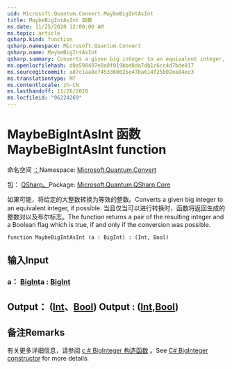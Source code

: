```yaml
---
uid: Microsoft.Quantum.Convert.MaybeBigIntAsInt
title: MaybeBigIntAsInt 函数
ms.date: 11/25/2020 12:00:00 AM
ms.topic: article
qsharp.kind: function
qsharp.namespace: Microsoft.Quantum.Convert
qsharp.name: MaybeBigIntAsInt
qsharp.summary: Converts a given big integer to an equivalent integer, if possible. The function returns a pair of the resulting integer and a Boolean flag which is true, if and only if the conversion was possible.
ms.openlocfilehash: d0a598497e8a8f019bbd8da7db1c6cc4d7bde017
ms.sourcegitcommit: a87c1aa8e7453360025e47ba614f25b02ea84ec3
ms.translationtype: MT
ms.contentlocale: zh-CN
ms.lasthandoff: 11/26/2020
ms.locfileid: "96224269"
---
```

# <a name="maybebigintasint-function"></a><span data-ttu-id="59afb-102">MaybeBigIntAsInt 函数</span><span class="sxs-lookup"><span data-stu-id="59afb-102">MaybeBigIntAsInt function</span></span>

<span data-ttu-id="59afb-103">命名空间 [：](xref:Microsoft.Quantum.Convert)</span><span class="sxs-lookup"><span data-stu-id="59afb-103">Namespace: [Microsoft.Quantum.Convert](xref:Microsoft.Quantum.Convert)</span></span>

<span data-ttu-id="59afb-104">包： [QSharp。](https://nuget.org/packages/Microsoft.Quantum.QSharp.Core)</span><span class="sxs-lookup"><span data-stu-id="59afb-104">Package: [Microsoft.Quantum.QSharp.Core](https://nuget.org/packages/Microsoft.Quantum.QSharp.Core)</span></span>


<span data-ttu-id="59afb-105">如果可能，将给定的大整数转换为等效的整数。</span><span class="sxs-lookup"><span data-stu-id="59afb-105">Converts a given big integer to an equivalent integer, if possible.</span></span>
<span data-ttu-id="59afb-106">当且仅当可以进行转换时，函数将返回生成的整数对以及布尔标志。</span><span class="sxs-lookup"><span data-stu-id="59afb-106">The function returns a pair of the resulting integer and a Boolean flag which is true, if and only if the conversion was possible.</span></span>

```qsharp
function MaybeBigIntAsInt (a : BigInt) : (Int, Bool)
```


## <a name="input"></a><span data-ttu-id="59afb-107">输入</span><span class="sxs-lookup"><span data-stu-id="59afb-107">Input</span></span>

### <a name="a--bigint"></a><span data-ttu-id="59afb-108">a： [BigInt](xref:microsoft.quantum.lang-ref.bigint)</span><span class="sxs-lookup"><span data-stu-id="59afb-108">a : [BigInt](xref:microsoft.quantum.lang-ref.bigint)</span></span>





## <a name="output--intbool"></a><span data-ttu-id="59afb-109">Output： ([Int](xref:microsoft.quantum.lang-ref.int)、[Bool](xref:microsoft.quantum.lang-ref.bool)) </span><span class="sxs-lookup"><span data-stu-id="59afb-109">Output : ([Int](xref:microsoft.quantum.lang-ref.int),[Bool](xref:microsoft.quantum.lang-ref.bool))</span></span>



## <a name="remarks"></a><span data-ttu-id="59afb-110">备注</span><span class="sxs-lookup"><span data-stu-id="59afb-110">Remarks</span></span>

<span data-ttu-id="59afb-111">有关更多详细信息，请参阅 [c # BigInteger 构造函数](https://docs.microsoft.com/dotnet/api/system.numerics.biginteger.-ctor?view=netframework-4.7.2#System_Numerics_BigInteger__ctor_System_Int64_) 。</span><span class="sxs-lookup"><span data-stu-id="59afb-111">See [C# BigInteger constructor](https://docs.microsoft.com/dotnet/api/system.numerics.biginteger.-ctor?view=netframework-4.7.2#System_Numerics_BigInteger__ctor_System_Int64_) for more details.</span></span>
